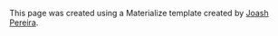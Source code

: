 This page was created using a Materialize template created by [Joash Pereira](https://github.com/joashp/material-design-template).
